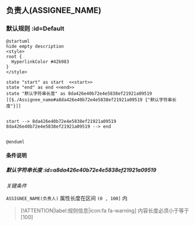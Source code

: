 ## 负责人(ASSIGNEE_NAME) <!-- {docsify-ignore-all} -->

   

### 默认规则 :id=Default

```plantuml
@startuml
hide empty description
<style>
root {
  HyperlinkColor #42b983
}
</style>

state "start" as start  <<start>>
state "end" as end <<end>>
state "默认字符串长度" as 8da426e40b72e4e5838ef21921a09519 [[$./Assignee_name#a8da426e40b72e4e5838ef21921a09519 {"默认字符串长度"}]]


start --> 8da426e40b72e4e5838ef21921a09519 
8da426e40b72e4e5838ef21921a09519 --> end 


@enduml
```

#### 条件说明

##### 默认字符串长度 :id=a8da426e40b72e4e5838ef21921a09519


*关键条件*


`ASSIGNEE_NAME(负责人)` 属性长度在区间 `(0 , 100]` 内

> [!ATTENTION|label:规则信息|icon:fa fa-warning]
> 内容长度必须小于等于[100]







